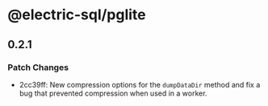 # @electric-sql/pglite

## 0.2.1

### Patch Changes

- 2cc39ff: New compression options for the `dumpDataDir` method and fix a bug that prevented compression when used in a worker.
